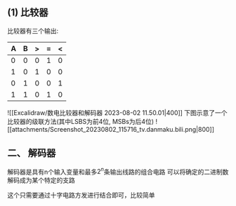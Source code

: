 ## (1) 比较器
比较器有三个输出:

| A   | B   | >   | =   | <   |
| --- | --- | --- | --- | --- |
| 0   | 0   | 0   | 1   | 0   |
| 1   | 0   | 1   | 0   | 0   |
| 0   | 1   | 0   | 0   | 1   |
| 1   | 1   | 0   | 1   | 0   |

![[Excalidraw/数电比较器和解码器 2023-08-02 11.50.01|400]]
下图示意了一个比较器的级联方法(其中LSBS为前4位, MSBs为后4位)
![[attachments/Screenshot_20230802_115716_tv.danmaku.bili.png|800]]
## 二、 解码器
解码器是具有n个输入变量和最多$2^n$条输出线路的组合电路
可以将确定的二进制数解码成为某个特定的支路

这个只需要通过十字电路方发进行结合即可，比较简单
